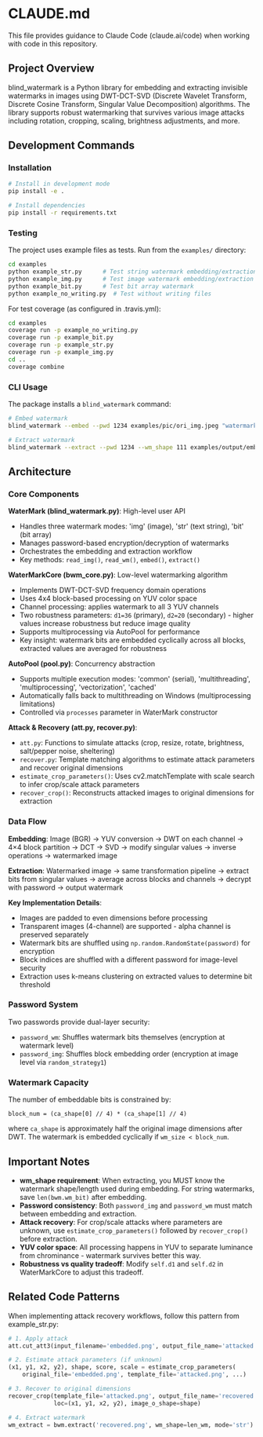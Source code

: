 # CLAUDE.md

This file provides guidance to Claude Code (claude.ai/code) when working with code in this repository.

## Project Overview

blind_watermark is a Python library for embedding and extracting invisible watermarks in images using DWT-DCT-SVD (Discrete Wavelet Transform, Discrete Cosine Transform, Singular Value Decomposition) algorithms. The library supports robust watermarking that survives various image attacks including rotation, cropping, scaling, brightness adjustments, and more.

## Development Commands

### Installation
```bash
# Install in development mode
pip install -e .

# Install dependencies
pip install -r requirements.txt
```

### Testing
The project uses example files as tests. Run from the `examples/` directory:
```bash
cd examples
python example_str.py      # Test string watermark embedding/extraction
python example_img.py      # Test image watermark embedding/extraction
python example_bit.py      # Test bit array watermark
python example_no_writing.py  # Test without writing files
```

For test coverage (as configured in .travis.yml):
```bash
cd examples
coverage run -p example_no_writing.py
coverage run -p example_bit.py
coverage run -p example_str.py
coverage run -p example_img.py
cd ..
coverage combine
```

### CLI Usage
The package installs a `blind_watermark` command:
```bash
# Embed watermark
blind_watermark --embed --pwd 1234 examples/pic/ori_img.jpeg "watermark text" examples/output/embedded.png

# Extract watermark
blind_watermark --extract --pwd 1234 --wm_shape 111 examples/output/embedded.png
```

## Architecture

### Core Components

**WaterMark (blind_watermark.py)**: High-level user API
- Handles three watermark modes: 'img' (image), 'str' (text string), 'bit' (bit array)
- Manages password-based encryption/decryption of watermarks
- Orchestrates the embedding and extraction workflow
- Key methods: `read_img()`, `read_wm()`, `embed()`, `extract()`

**WaterMarkCore (bwm_core.py)**: Low-level watermarking algorithm
- Implements DWT-DCT-SVD frequency domain operations
- Uses 4x4 block-based processing on YUV color space
- Channel processing: applies watermark to all 3 YUV channels
- Two robustness parameters: `d1=36` (primary), `d2=20` (secondary) - higher values increase robustness but reduce image quality
- Supports multiprocessing via AutoPool for performance
- Key insight: watermark bits are embedded cyclically across all blocks, extracted values are averaged for robustness

**AutoPool (pool.py)**: Concurrency abstraction
- Supports multiple execution modes: 'common' (serial), 'multithreading', 'multiprocessing', 'vectorization', 'cached'
- Automatically falls back to multithreading on Windows (multiprocessing limitations)
- Controlled via `processes` parameter in WaterMark constructor

**Attack & Recovery (att.py, recover.py)**:
- `att.py`: Functions to simulate attacks (crop, resize, rotate, brightness, salt/pepper noise, sheltering)
- `recover.py`: Template matching algorithms to estimate attack parameters and recover original dimensions
- `estimate_crop_parameters()`: Uses cv2.matchTemplate with scale search to infer crop/scale attack parameters
- `recover_crop()`: Reconstructs attacked images to original dimensions for extraction

### Data Flow

**Embedding**: Image (BGR) → YUV conversion → DWT on each channel → 4×4 block partition → DCT → SVD → modify singular values → inverse operations → watermarked image

**Extraction**: Watermarked image → same transformation pipeline → extract bits from singular values → average across blocks and channels → decrypt with password → output watermark

**Key Implementation Details**:
- Images are padded to even dimensions before processing
- Transparent images (4-channel) are supported - alpha channel is preserved separately
- Watermark bits are shuffled using `np.random.RandomState(password)` for encryption
- Block indices are shuffled with a different password for image-level security
- Extraction uses k-means clustering on extracted values to determine bit threshold

### Password System

Two passwords provide dual-layer security:
- `password_wm`: Shuffles watermark bits themselves (encryption at watermark level)
- `password_img`: Shuffles block embedding order (encryption at image level via `random_strategy1`)

### Watermark Capacity

The number of embeddable bits is constrained by:
```
block_num = (ca_shape[0] // 4) * (ca_shape[1] // 4)
```
where `ca_shape` is approximately half the original image dimensions after DWT. The watermark is embedded cyclically if `wm_size < block_num`.

## Important Notes

- **wm_shape requirement**: When extracting, you MUST know the watermark shape/length used during embedding. For string watermarks, save `len(bwm.wm_bit)` after embedding.
- **Password consistency**: Both `password_img` and `password_wm` must match between embedding and extraction.
- **Attack recovery**: For crop/scale attacks where parameters are unknown, use `estimate_crop_parameters()` followed by `recover_crop()` before extraction.
- **YUV color space**: All processing happens in YUV to separate luminance from chrominance - watermark survives better this way.
- **Robustness vs quality tradeoff**: Modify `self.d1` and `self.d2` in WaterMarkCore to adjust this tradeoff.

## Related Code Patterns

When implementing attack recovery workflows, follow this pattern from example_str.py:
```python
# 1. Apply attack
att.cut_att3(input_filename='embedded.png', output_file_name='attacked.png', ...)

# 2. Estimate attack parameters (if unknown)
(x1, y1, x2, y2), shape, score, scale = estimate_crop_parameters(
    original_file='embedded.png', template_file='attacked.png', ...)

# 3. Recover to original dimensions
recover_crop(template_file='attacked.png', output_file_name='recovered.png',
             loc=(x1, y1, x2, y2), image_o_shape=shape)

# 4. Extract watermark
wm_extract = bwm.extract('recovered.png', wm_shape=len_wm, mode='str')
```
